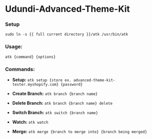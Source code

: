 # Udundi-Advanced-Theme-Kit

### Setup

```
sudo ln -s {{ full current directory }}/atk /usr/bin/atk
```

### Usage: 

```atk {command} {options}```

### Commands:

   * **Setup:** ```atk setup {store ex. advanced-theme-kit-tester.myshopify.com} {password}```

   * **Create Branch:** ```atk branch {branch name}```
   * **Delete Branch:** ```atk branch {branch name} delete```

   * **Switch Branch:** ```atk switch {branch name}```

   * **Watch:** ```atk watch```

   * **Merge:** ```atk merge {branch to merge into} {branch being merged}```
